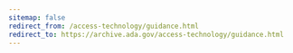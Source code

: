 ```yaml
---
sitemap: false 
redirect_from: /access-technology/guidance.html 
redirect_to: https://archive.ada.gov/access-technology/guidance.html 
---
```

